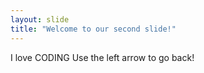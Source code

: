 ```yaml
---
layout: slide
title: "Welcome to our second slide!"
---
```

I love CODING
Use the left arrow to go back!
